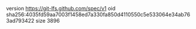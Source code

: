 version https://git-lfs.github.com/spec/v1
oid sha256:4035fd59aa7003f1458ed7a330fa850d4110550c5e533064e34ab763ad793422
size 3896
